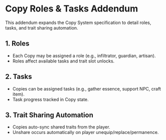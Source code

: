 # Copy Roles & Tasks Addendum

This addendum expands the Copy System specification to detail roles, tasks, and trait sharing automation.

## 1. Roles
- Each Copy may be assigned a role (e.g., infiltrator, guardian, artisan).
- Roles affect available tasks and trait slot unlocks.

## 2. Tasks
- Copies can be assigned tasks (e.g., gather essence, support NPC, craft item).
- Task progress tracked in Copy state.

## 3. Trait Sharing Automation
- Copies auto-sync shared traits from the player.
- Unshare occurs automatically on player unequip/replace/permanence.
